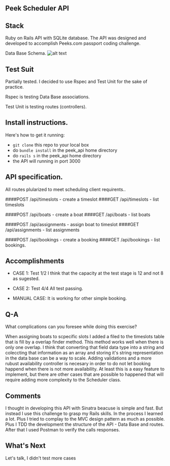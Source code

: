 ## Peek Scheduler API

## Stack

Ruby on Rails API with SQLite database.
The API was designed and developed to accomplish Peeks.com passport coding challenge.

Data Base Schema.
![alt text](http://i.imgur.com/oS45J9b.png)

## Test Suit

Partially tested.
I decided to use Rspec and Test Unit for the sake of practice.

Rspec is testing Data Base associations.

Test Unit is testing routes (controllers).


## Install instructions.

Here's how to get it running:
  * `git clone` this repo to your local box
  * do `bundle install` in the peek_api home directory
  * do `rails s` in the peek_api home directory
  * the API will running in port 3000

## API specification.

All routes plularized to meet scheduling client requirents..

####POST /api/timeslots - create a timeslot
####GET /api/timeslots - list timeslots


####POST /api/boats - create a boat
####GET /api/boats - list boats


####POST /api/assignments - assign boat to timeslot
####GET /api/assignments - list assignments


####POST /api/bookings - create a booking
####GET /api/bookings - list bookings.

## Accomplishments

* CASE 1: Test 1/2
  I think that the capacity at the test stage is 12 and not 8 as sugested.

* CASE 2: Test 4/4
  All test passing.

* MANUAL CASE:
  It is working for other simple booking.

## Q-A
What complications can you foresee while doing this exercise?

When assigning boats to scpecific slots I added a filed to the timeslots table that is fill by a overlap finder method. This method works well when there is only one overlap. I think that converting that field data type into a string and coleccting that information as an array and storing it's string representation in the data base can be a way to scale.
Adding validations and a more rubust availability controller is necesary in order to do not let booking happend when there is not more availability. At least this is a easy feature to implement, but there are other cases that are possible to happened that will require adding more complexity to the Scheduler class.

## Comments

I thought in developing this API with Sinatra beacuse is simple and fast.
But instead I use this  challenge to grasp my Rails skills.
In the process I learned a lot.
Plus I tried to complay to the MVC design pattern as much as possible.
Plus I TDD the development the structure of the API - Data Base and routes.
After that I used Postman to verify the calls responses.

## What's Next

Let's talk, I didn't test more cases

